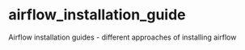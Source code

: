 # airflow_installation_guide
Airflow installation guides - different approaches of installing airflow
